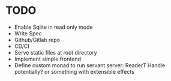 # TODO

* Enable Sqlite in read only mode
* Write Spec
* Github/Gitlab repo
* CD/CI
* Serve static files at root directory
* Implement simple frontend
* Define custom monad to run servant server: ReaderT Handle potentially? or something with extensible effects
